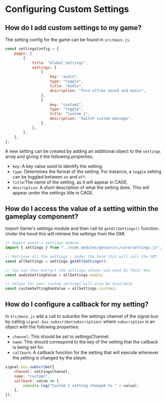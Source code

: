 # Configuring Custom Settings

## How do I add custom settings to my game?

The setting config for the game can be found in `src/main.js`.

```javascript
const settingsConfig = {
    pages: [
        {
            title: "Global Settings",
            settings: [
                {
                    key: "audio",
                    type: "toggle",
                    title: "Audio",
                    description: "Turn off/on sound and music",
                },
                {
                    key: "custom1",
                    type: "toggle",
                    title: "Custom 1",
                    description: "Switch custom message",
                },
            ],
        },
    ],
};
```

A new setting can be created by adding an additional object to the `settings` array and giving it the following properties: 
- `key`: A key value used to identify the setting. 
- `type`: Determines the format of the setting. For instance, a `toggle` setting can be toggled between `on` and `off`.
- `title`:The name of the setting, as it will appear in CAGE.
- `description`: A short description of what the setting does. This will appear under the settings title in CAGE.

## How do I access the value of a setting within the gameplay component?
Import Genie's settings module and then call its `getAllSettings()` function. Under the hood this will retrieve the settings from the GMI.

```javascript
// Import Genie's settings module
import { settings } from "../node_modules/genie/src/core/settings.js";

// Retrieve all the settings - under the hood this will call the GMI
const allSettings = settings.getAllSettings();

// You can then extract the settings values you need by their key
const audioSettingValue = allSettings.audio;

// Values for your custom settings will also be available
const customSettingOneValue = allSettings.custom1;
```

## How do I configure a callback for my setting?

In `src/main.js` add a call to subsribe the settings channel of the signal bus by calling `signal.bus.subscribe(subscription)` where `subscription` is an object with the following properties:
- `channel`: This should be set to settingsChannel.  <!-- TODO: This shouldn't really be exposed in this case as all settings should use the settings channel  -->
- `name`: This should correspond to the key of the setting that the callback is being set for.
- `callback`: A callback function for the setting that will execute whenever the setting is changed by the player.

```javascript
signal.bus.subscribe({
    channel: settingsChannel,
    name: "custom1",
    callback: value => {
        console.log("Custom 1 setting changed to " + value);
    },
});
```